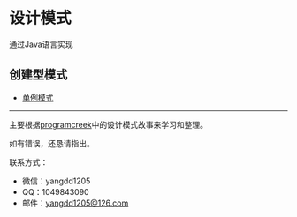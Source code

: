 # 设计模式

通过Java语言实现

## 创建型模式

* [单例模式](https://github.com/yangdd1205/design-patterns/blob/master/src/main/java/desgin/patterns/creational/singleton/singleton.md)


------

主要根据[programcreek](http://www.programcreek.com/java-design-patterns-in-stories/)中的设计模式故事来学习和整理。

如有错误，还恳请指出。

联系方式：

* 微信：yangdd1205
* QQ：1049843090
* 邮件：yangdd1205@126.com



